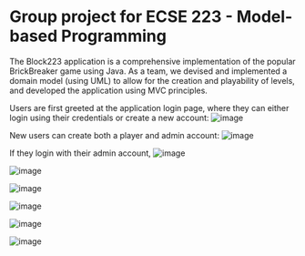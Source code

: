 # Group project for ECSE 223 - Model-based Programming

The Block223 application is a comprehensive implementation of the popular BrickBreaker game using Java. As a team, we devised and implemented a domain model (using UML) to allow for the creation and playability of levels, and developed the application using MVC principles.

Users are first greeted at the application login page, where they can either login using their credentials or create a new account:
![image](https://user-images.githubusercontent.com/43659916/78211525-38be0c80-747b-11ea-8d1d-a67c1d14da1e.png)

New users can create both a player and admin account:
![image](https://user-images.githubusercontent.com/43659916/78211652-94889580-747b-11ea-8d4d-0cf1c6393d63.png)

If they login with their admin account, 
![image](https://user-images.githubusercontent.com/43659916/78211794-02cd5800-747c-11ea-9e15-14dfa5d5c939.png)

![image](https://user-images.githubusercontent.com/43659916/78211777-f648ff80-747b-11ea-9b15-0b1c554587f7.png)

![image](https://user-images.githubusercontent.com/43659916/78211823-124ca100-747c-11ea-8ca1-fa6ebcaecb24.png)

![image](https://user-images.githubusercontent.com/43659916/78211871-314b3300-747c-11ea-86eb-18802ef41446.png)

![image](https://user-images.githubusercontent.com/43659916/78211880-3e682200-747c-11ea-8029-08760b42cad2.png)

![image](https://user-images.githubusercontent.com/43659916/78212292-470d2800-747d-11ea-9308-1055a51b725e.png)
